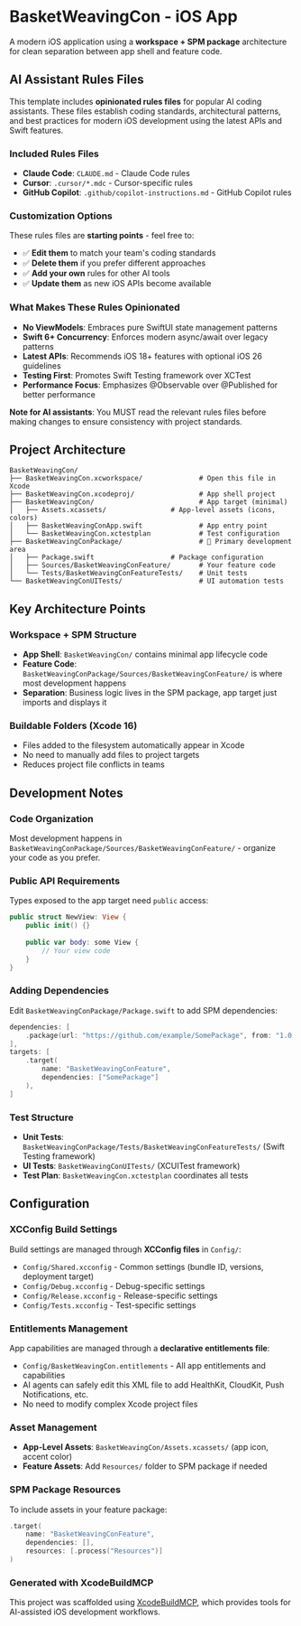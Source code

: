 # BasketWeavingCon - iOS App

A modern iOS application using a **workspace + SPM package** architecture for clean separation between app shell and feature code.

## AI Assistant Rules Files

This template includes **opinionated rules files** for popular AI coding assistants. These files establish coding standards, architectural patterns, and best practices for modern iOS development using the latest APIs and Swift features.

### Included Rules Files
- **Claude Code**: `CLAUDE.md` - Claude Code rules
- **Cursor**: `.cursor/*.mdc` - Cursor-specific rules
- **GitHub Copilot**: `.github/copilot-instructions.md` - GitHub Copilot rules

### Customization Options
These rules files are **starting points** - feel free to:
- ✅ **Edit them** to match your team's coding standards
- ✅ **Delete them** if you prefer different approaches
- ✅ **Add your own** rules for other AI tools
- ✅ **Update them** as new iOS APIs become available

### What Makes These Rules Opinionated
- **No ViewModels**: Embraces pure SwiftUI state management patterns
- **Swift 6+ Concurrency**: Enforces modern async/await over legacy patterns
- **Latest APIs**: Recommends iOS 18+ features with optional iOS 26 guidelines
- **Testing First**: Promotes Swift Testing framework over XCTest
- **Performance Focus**: Emphasizes @Observable over @Published for better performance

**Note for AI assistants**: You MUST read the relevant rules files before making changes to ensure consistency with project standards.

## Project Architecture

```
BasketWeavingCon/
├── BasketWeavingCon.xcworkspace/              # Open this file in Xcode
├── BasketWeavingCon.xcodeproj/                # App shell project
├── BasketWeavingCon/                          # App target (minimal)
│   ├── Assets.xcassets/                # App-level assets (icons, colors)
│   ├── BasketWeavingConApp.swift              # App entry point
│   └── BasketWeavingCon.xctestplan            # Test configuration
├── BasketWeavingConPackage/                   # 🚀 Primary development area
│   ├── Package.swift                   # Package configuration
│   ├── Sources/BasketWeavingConFeature/       # Your feature code
│   └── Tests/BasketWeavingConFeatureTests/    # Unit tests
└── BasketWeavingConUITests/                   # UI automation tests
```

## Key Architecture Points

### Workspace + SPM Structure
- **App Shell**: `BasketWeavingCon/` contains minimal app lifecycle code
- **Feature Code**: `BasketWeavingConPackage/Sources/BasketWeavingConFeature/` is where most development happens
- **Separation**: Business logic lives in the SPM package, app target just imports and displays it

### Buildable Folders (Xcode 16)
- Files added to the filesystem automatically appear in Xcode
- No need to manually add files to project targets
- Reduces project file conflicts in teams

## Development Notes

### Code Organization
Most development happens in `BasketWeavingConPackage/Sources/BasketWeavingConFeature/` - organize your code as you prefer.

### Public API Requirements
Types exposed to the app target need `public` access:
```swift
public struct NewView: View {
    public init() {}
    
    public var body: some View {
        // Your view code
    }
}
```

### Adding Dependencies
Edit `BasketWeavingConPackage/Package.swift` to add SPM dependencies:
```swift
dependencies: [
    .package(url: "https://github.com/example/SomePackage", from: "1.0.0")
],
targets: [
    .target(
        name: "BasketWeavingConFeature",
        dependencies: ["SomePackage"]
    ),
]
```

### Test Structure
- **Unit Tests**: `BasketWeavingConPackage/Tests/BasketWeavingConFeatureTests/` (Swift Testing framework)
- **UI Tests**: `BasketWeavingConUITests/` (XCUITest framework)
- **Test Plan**: `BasketWeavingCon.xctestplan` coordinates all tests

## Configuration

### XCConfig Build Settings
Build settings are managed through **XCConfig files** in `Config/`:
- `Config/Shared.xcconfig` - Common settings (bundle ID, versions, deployment target)
- `Config/Debug.xcconfig` - Debug-specific settings  
- `Config/Release.xcconfig` - Release-specific settings
- `Config/Tests.xcconfig` - Test-specific settings

### Entitlements Management
App capabilities are managed through a **declarative entitlements file**:
- `Config/BasketWeavingCon.entitlements` - All app entitlements and capabilities
- AI agents can safely edit this XML file to add HealthKit, CloudKit, Push Notifications, etc.
- No need to modify complex Xcode project files

### Asset Management
- **App-Level Assets**: `BasketWeavingCon/Assets.xcassets/` (app icon, accent color)
- **Feature Assets**: Add `Resources/` folder to SPM package if needed

### SPM Package Resources
To include assets in your feature package:
```swift
.target(
    name: "BasketWeavingConFeature",
    dependencies: [],
    resources: [.process("Resources")]
)
```

### Generated with XcodeBuildMCP
This project was scaffolded using [XcodeBuildMCP](https://github.com/cameroncooke/XcodeBuildMCP), which provides tools for AI-assisted iOS development workflows.
